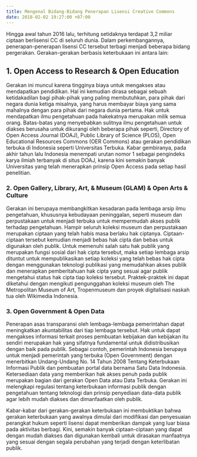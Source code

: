 ```yaml
---
title: Mengenal Bidang-Bidang Penerapan Lisensi Creative Commons
date: 2018-02-02 19:27:00 +07:00
---
```


Hingga awal tahun 2016 lalu, terhitung setidaknya terdapat 3,2 miliar ciptaan berlisensi CC di seluruh dunia. Dalam perkembangannya, penerapan-penerapan lisensi CC tersebut terbagi menjadi beberapa bidang pergerakan. Gerakan-gerakan berbasis keterbukaan ini antara lain:

## **1. Open Access to Research & Open Education**
   Gerakan ini muncul karena tingginya biaya untuk mengakses atau mendapatkan pendidikan. Hal ini kemudian dirasa sebagai sebuah ketidakadilan bagi pihak-pihak yang paling membutuhkan, para pihak dari negara dunia ketiga misalnya, yang harus membayar biaya yang sama mahalnya dengan para pihak dari negara dunia pertama. Hak untuk mendapatkan ilmu pengetahuan pada hakekatnya merupakan milik semua orang. Batas-batas yang menyebabkan sulitnya ilmu pengetahuan untuk diakses berusaha untuk dikurangi oleh beberapa pihak seperti, Directory of Open Access Journal (DOAJ), Public Library of Science (PLOS), Open Educational Resources Commons (OER Commons) atau gerakan pendidikan terbuka di Indonesia seperti Universitas Terbuka. Kabar gembiranya, pada akhir tahun lalu Indonesia menempati urutan nomor 1 sebagai pengindeks karya ilmiah terbanyak di situs DOAJ, karena kini semakin banyak Universitas yang telah menerapkan prinsip Open Access pada setiap hasil penelitian.

### 2. Open Gallery, Library, Art, & Museum (GLAM) & Open Arts & Culture

Gerakan ini berupaya membangkitkan kesadaran pada lembaga arsip ilmu pengetahuan, khususnya kebudayaan peninggalan, seperti museum dan perpustakaan untuk menjadi terbuka untuk mempermudah akses publik terhadap pengetahuan. Hampir seluruh koleksi museum dan perpustakaan merupakan ciptaan yang telah habis masa berlaku hak ciptanya. Ciptaan-ciptaan tersebut kemudian menjadi bebas hak cipta dan bebas untuk digunakan oleh publik. Untuk memenuhi salah satu hak publik yang merupakan fungsi sosial dari hak cipta tersebut, maka setiap lembaga arsip dituntut untuk mempublikasikan setiap koleksi yang telah bebas hak cipta dengan menggunakan teknologi publikasi yang memudahkan akses publik dan menerapkan pemberitahuan hak cipta yang sesuai agar publik mengetahui status hak cipta tiap koleksi tersebut. Praktek-praktek ini dapat diketahui dengan mengikuti pengunggahan koleksi museum oleh The Metropolitan Museum of Art, Tropenmuseum dan proyek digitalisasi naskah tua oleh Wikimedia Indonesia.

### 3. Open Government & Open Data

Penerapan asas transparansi oleh lembaga-lembaga pemerintahan dapat meningkatkan akuntabilitas dari tiap lembaga tersebut. Hak untuk dapat mengakses informasi terkait proses pembuatan kebijakan dan kebijakan itu sendiri merupakan hak yang sifatnya fundamental untuk didistribusikan dengan baik pada publik. Sebagai contoh, pemerintah Indonesia berupaya untuk menjadi pemerintah yang terbuka (Open Government) dengan menerbitkan Undang-Undang No. 14 Tahun 2008 Tentang Keterbukaan Informasi Publik dan pembuatan portal data bernama Satu Data Indonesia. Ketersediaan data yang memberikan hak akses penuh pada publik merupakan bagian dari gerakan Open Data atau Data Terbuka. Gerakan ini melengkapi regulasi tentang keterbukaan informasi publik dengan pengetahuan tentang teknologi dan prinsip penyediaan data-data publik agar lebih mudah diakses dan dimanfaatkan oleh publik.

Kabar-kabar dari gerakan-gerakan keterbukaan ini membuktikan bahwa gerakan keterbukaan yang awalnya dimulai dari modifikasi dan penyesuaian perangkat hukum seperti lisensi dapat memberikan dampak yang luar biasa pada aktivitas berbagi. Kini, semakin banyak ciptaan-ciptaan yang dapat dengan mudah diakses dan digunakan kembali untuk dirasakan manfaatnya yang sesuai dengan segala perubahan yang terjadi dengan keterlibatan publik.